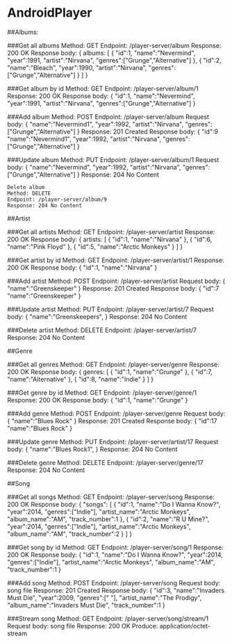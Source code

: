 # AndroidPlayer
##Albums:

###Get all albums 
	Method: GET
	Endpoint: /player-server/album
	Response: 200 OK
	Response body:
	{
		albums:
		[
			{
				"id":1,
				"name":"Nevermind",
				"year":1991,
				"artist":"Nirvana",
				"genres":["Grunge","Alternative"]
			},
			{
				"id":2,
				"name":"Bleach",
				"year":1990,
				"artist":"Nirvana",
				"genres":["Grunge","Alternative"]
			}
		]
	}
	
###Get album by id
	Method: GET
	Endpoint: /player-server/album/1
	Response: 200 OK
	Response body:
	{
		"id":1,
		"name":"Nevermind",
		"year":1991,
		"artist":"Nirvana",
		"genres":["Grunge","Alternative"]
	}
	
###Add album
	Method: POST
	Endpoint: /player-server/album
	Request body:
	{
		"name":"Nevermind1",
		"year":1992,
		"artist":"Nirvana",
		"genres":["Grunge","Alternative"]
	}
	Response: 201 Created
	Response body:
	{
		"id":9
		"name":"Nevermind1",
		"year":1992,
		"artist":"Nirvana",
		"genres":["Grunge","Alternative"]
	}
	
###Update album
	Method: PUT
	Endpoint: /player-server/album/1
	Request body:
	{
		"name":"Nevermind",
		"year":1992,
		"artist":"Nirvana",
		"genres":["Grunge","Alternative"]
	}
	Response: 204 No Content
	
	Delete album
	Method: DELETE
	Endpoint: /player-server/album/9
	Response: 204 No Content
	
##Artist

###Get all artists
	Method: GET
	Endpoint: /player-server/artist
	Response: 200 OK
	Response body:
	{
		artists:
		[
			{
				"id":1,
				"name":"Nirvana"
			},
			{
				"id":6,
				"name":"Pink Floyd"
			},
			{
				"id":5,
				"name":"Arctic Monkeys"
			}
		]
	}
	
###Get artist by id
	Method: GET
	Endpoint: /player-server/artist/1
	Response: 200 OK
	Response body:
	{
		"id":1,
		"name":"Nirvana"
	}
	
###Add artist
	Method: POST
	Endpoint: /player-server/artist
	Request body:
	{
		"name":"Greenskeeper"
	}
	Response: 201 Created
	Response body:
	{
		"id":7
		"name":"Greenskeeper"
	}
	
###Update artist
	Method: PUT
	Endpoint: /player-server/artist/7
	Request body:
	{
		"name":"Greenskeepers",
	}
	Response: 204 No Content
	
###Delete artist
	Method: DELETE
	Endpoint: /player-server/artist/7
	Response: 204 No Content
	
##Genre

###Get all genres
	Method: GET
	Endpoint: /player-server/genre
	Response: 200 OK
	Response body:
	{
		genres:
		[
			{
				"id":1,
				"name":"Grunge"
			},
			{
				"id":7,
				"name":"Alternative"
			},
			{
				"id":8,
				"name":"Indie"
			}
		]
	}
	
###Get genre by id
	Method: GET
	Endpoint: /player-server/genre/1
	Response: 200 OK
	Response body:
	{
		"id":1,
		"name":"Grunge"
	}
	
###Add genre
	Method: POST
	Endpoint: /player-server/genre
	Request body:
	{
		"name":"Blues Rock"
	}
	Response: 201 Created
	Response body:
	{
		"id":17
		"name":"Blues Rock"
	}
	
###Update genre
	Method: PUT
	Endpoint: /player-server/artist/17
	Request body:
	{
		"name":"Blues Rock1",
	}
	Response: 204 No Content
	
###Delete genre
	Method: DELETE
	Endpoint: /player-server/genre/17
	Response: 204 No Content
	
##Song
    
###Get all songs
    Method: GET
    Endpoint: /player-server/song
    Response: 200 OK
    Response body:
    {
    	"songs":
    	[
			{
				"id":1,
				"name":"Do I Wanna Know?",
				"year":2014,
				"genres":["Indie"],
				"artist_name":"Arctic Monkeys",
				"album_name":"AM",
				"track_number":1
			},
			{
				"id":2,
				"name":"R U Mine?",
				"year":2014,
				"genres":["Indie"],
				"artist_name":"Arctic Monkeys",
				"album_name":"AM",
				"track_number":2
			}
    	]
    }
    	
###Get song by id
    Method: GET
    Endpoint: /player-server/song/1
    Response: 200 OK
    Response body:
    {
		"id":1,
		"name":"Do I Wanna Know?",
		"year":2014,
		"genres":["Indie"],
		"artist_name":"Arctic Monkeys",
		"album_name":"AM",
		"track_number":1
    }
    	
###Add song
    Method: POST
    Endpoint: /player-server/song
    Request body: 
    song file
    Response: 201 Created
    Response body:
    {
		"id":3,
		"name":"Invaders Must Die",
		"year":2009,
		"genres":[" "],
		"artist_name":"The Prodigy",
		"album_name":"Invaders Must Die",
		"track_number":1
    }
    	
###Stream song
	Method: GET
    Endpoint: /player-server/song/stream/1
    Request body: 
    song file
    Response: 200 OK
    Produce: application/octet-stream
   
